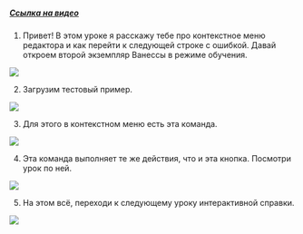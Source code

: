 ﻿##### [Ссылка на видео](https://youtu.be/hAObaILv8Z8)

001. Привет! В этом уроке я расскажу тебе про контекстное меню редактора и как перейти к следующей строке с ошибкой. Давай откроем второй экземпляр Ванессы в режиме обучения.

![](https://vanessa-files.do.bit-erp.ru/Doc/1.2.041.1/MD/Глава13/images/000_КонтекстноеМенюРедактораПерейтиКСледующейСтрокеСОшибкой.png)

002. Загрузим тестовый пример.

![](https://vanessa-files.do.bit-erp.ru/Doc/1.2.041.1/MD/Глава13/images/005_КонтекстноеМенюРедактораПерейтиКСледующейСтрокеСОшибкой.png)

003. Для этого в контекстном меню есть эта команда.

![](https://vanessa-files.do.bit-erp.ru/Doc/1.2.041.1/MD/Глава13/images/011_КонтекстноеМенюРедактораПерейтиКСледующейСтрокеСОшибкой.png)

004. Эта команда выполняет те же действия, что и эта кнопка. Посмотри урок по ней.

![](https://vanessa-files.do.bit-erp.ru/Doc/1.2.041.1/MD/Глава13/images/019_КонтекстноеМенюРедактораПерейтиКСледующейСтрокеСОшибкой.png)

005. На этом всё, переходи к следующему уроку интерактивной справки.

![](https://vanessa-files.do.bit-erp.ru/Doc/1.2.041.1/MD/Глава13/images/022_КонтекстноеМенюРедактораПерейтиКСледующейСтрокеСОшибкой.png)
